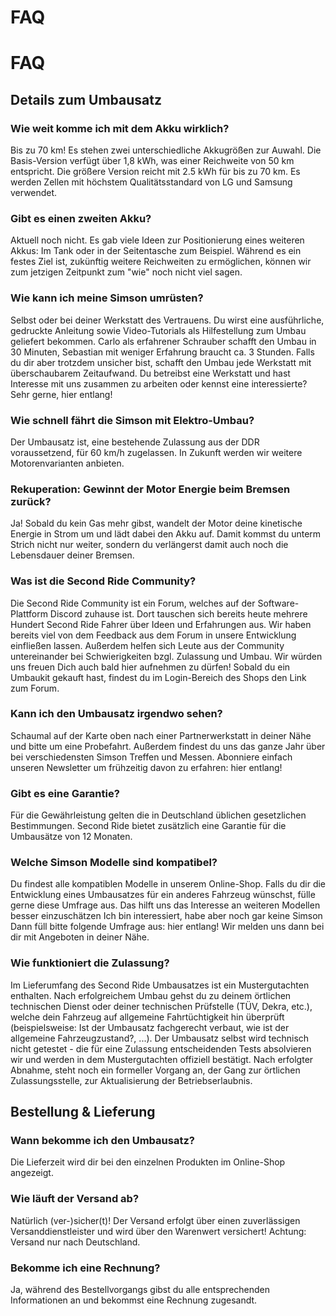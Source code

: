 # FAQ
# FAQ
## Details zum Umbausatz
### Wie weit komme ich mit dem Akku wirklich?
Bis zu 70 km! Es stehen zwei unterschiedliche Akkugrößen zur Auwahl. Die Basis-Version verfügt über 1,8 kWh, was einer Reichweite von 50 km entspricht. Die größere Version reicht mit 2.5 kWh für bis zu 70 km.
Es werden Zellen mit höchstem Qualitätsstandard von LG und Samsung verwendet.
### Gibt es einen zweiten Akku?
Aktuell noch nicht. Es gab viele Ideen zur Positionierung eines weiteren Akkus: Im Tank oder in der Seitentasche zum Beispiel. Während es ein festes Ziel ist, zukünftig weitere Reichweiten zu ermöglichen, können wir zum jetzigen Zeitpunkt zum "wie" noch nicht viel sagen.
### Wie kann ich meine Simson umrüsten?
Selbst oder bei deiner Werkstatt des Vertrauens. Du wirst eine ausführliche, gedruckte Anleitung sowie Video-Tutorials als Hilfestellung zum Umbau geliefert bekommen. Carlo als erfahrener Schrauber schafft den Umbau in 30 Minuten, Sebastian mit weniger Erfahrung braucht ca. 3 Stunden. Falls du dir aber trotzdem unsicher bist, schafft den Umbau jede Werkstatt mit überschaubarem Zeitaufwand. Du betreibst eine Werkstatt und hast Interesse mit uns zusammen zu arbeiten oder kennst eine interessierte? Sehr gerne, hier entlang!
### Wie schnell fährt die Simson mit Elektro-Umbau?
Der Umbausatz ist, eine bestehende Zulassung aus der DDR voraussetzend, für 60 km/h zugelassen. In Zukunft werden wir weitere Motorenvarianten anbieten.
### Rekuperation: Gewinnt der Motor Energie beim Bremsen zurück?
Ja! Sobald du kein Gas mehr gibst, wandelt der Motor deine kinetische Energie in Strom um und lädt dabei den Akku auf. Damit kommst du unterm Strich nicht nur weiter, sondern du verlängerst damit auch noch die Lebensdauer deiner Bremsen.
### Was ist die Second Ride Community?
Die Second Ride Community ist ein Forum, welches auf der Software-Plattform Discord zuhause ist. Dort tauschen sich bereits heute mehrere Hundert Second Ride Fahrer über Ideen und Erfahrungen aus. Wir haben bereits viel von dem Feedback aus dem Forum in unsere Entwicklung einfließen lassen. Außerdem helfen sich Leute aus der Community untereinander bei Schwierigkeiten bzgl. Zulassung und Umbau. Wir würden uns freuen Dich auch bald hier aufnehmen zu dürfen! Sobald du ein Umbaukit gekauft hast, findest du im Login-Bereich des Shops den Link zum Forum.
### Kann ich den Umbausatz irgendwo sehen?
Schaumal auf der Karte oben nach einer Partnerwerkstatt in deiner Nähe und bitte um eine Probefahrt. Außerdem findest du uns das ganze Jahr über bei verschiedensten Simson Treffen und Messen. Abonniere einfach unseren Newsletter um frühzeitig davon zu erfahren: hier entlang!
### Gibt es eine Garantie?
Für die Gewährleistung gelten die in Deutschland üblichen gesetzlichen Bestimmungen. Second Ride bietet zusätzlich eine Garantie für die Umbausätze von 12 Monaten.
### Welche Simson Modelle sind kompatibel?
Du findest alle kompatiblen Modelle in unserem Online-Shop. Falls du dir die Entwicklung eines Umbausatzes für ein anderes Fahrzeug wünschst, fülle gerne diese Umfrage aus. Das hilft uns das Interesse an weiteren Modellen besser einzuschätzen
Ich bin interessiert, habe aber noch gar keine Simson
Dann füll bitte folgende Umfrage aus: hier entlang! Wir melden uns dann bei dir mit Angeboten in deiner Nähe.
### Wie funktioniert die Zulassung?
Im Lieferumfang des Second Ride Umbausatzes ist ein Mustergutachten enthalten. Nach erfolgreichem Umbau gehst du zu deinem örtlichen technischen Dienst oder deiner technischen Prüfstelle (TÜV, Dekra, etc.), welche dein Fahrzeug auf allgemeine Fahrtüchtigkeit hin überprüft (beispielsweise: Ist der Umbausatz fachgerecht verbaut, wie ist der allgemeine Fahrzeugzustand?, ...). Der Umbausatz selbst wird technisch nicht getestet - die für eine Zulassung entscheidenden Tests absolvieren wir und werden in dem Mustergutachten offiziell bestätigt.
Nach erfolgter Abnahme, steht noch ein formeller Vorgang an, der Gang zur örtlichen Zulassungsstelle, zur Aktualisierung der Betriebserlaubnis.


## Bestellung & Lieferung
### Wann bekomme ich den Umbausatz?
Die Lieferzeit wird dir bei den einzelnen Produkten im Online-Shop angezeigt.
### Wie läuft der Versand ab?
Natürlich (ver-)sicher(t)!
Der Versand erfolgt über einen zuverlässigen Versanddienstleister und wird über den Warenwert versichert!
Achtung: Versand nur nach Deutschland.
### Bekomme ich eine Rechnung?
Ja, während des Bestellvorgangs gibst du alle entsprechenden Informationen an und bekommst eine Rechnung zugesandt.
